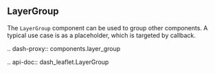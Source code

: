 ## LayerGroup

The `LayerGroup` component can be used to group other components. A typical use case is as a placeholder, which is targeted by callback. 

.. dash-proxy:: components.layer_group

.. api-doc:: dash_leaflet.LayerGroup
